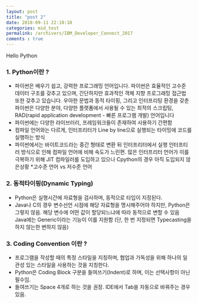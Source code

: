 ```yaml
---
layout: post
title: "post 2"
date: 2018-09-11 22:10:10
categories: mid_test
permalink: /archivers/IBM_Developer_Connect_2017
coments : true
---
```


Hello Python

### 1. Python이란 ?   
  - 파이썬은 배우기 쉽고, 강력한 프로그래밍 언어입니다. 파이썬은 효율적인 고수준 데이터 구조를 갖추고 있으며, 
    간단하지만 효과적인 객체 지향 프로그래밍 접근법 또한 갖추고 있습니다. 우아한 문법과 동적 타이핑, 
     그리고 인터프리팅 환경을 갖춘 파이썬은 다양한 분야, 다양한 플랫폼에서 사용될 수 있는 최적의 스크립팅, 
     RAD(rapid application development - 빠른 프로그램 개발) 언어입니다
 - 파이썬에는 다양한 라이브러리, 프레임워크들이 존재하여 사용하기 간편함
 - 컴파일 언어와는 다르게, 인터프리터가 Line by line으로 실행되는 타이밍에 코드를 실행하는 방식
 - 파이썬에서는 바이트코드라는 중간 형태로 변환 뒤 인터프리터에서 실행
   인터프티러 방식으로 인해 컴파일 언어에 비해 속도가 느린편. 
   많은 인터프리터 언어가 이를 극복하기 위해 JIT 컴파일러를 도입하고 있으나 Cpython의 경우 아직 도입되지 않은상황
   *고수준 언어 vs 저수준 언어  
   
### 2. 동적타이핑(Dynamic Typing)
  - Python은 실행시간에 자료형을 검사하며, 동적으로 타입이 지정된다.
  - Java나 C의 경우 변수선언 시점에 해당 자료형을 명시해주어야 하지만, Python은 그렇지 않음. 
    해당 변수에 어떤 값이 할당되느냐에 따라 동적으로 변할 수 있음 
    Java에는 Generic이라는 기능이 이를 지원함 (단, 한 번 지정되면 Typecasting을 하지 않는한 변하지 않음) 

### 3. Coding Convention 이란 ? 
  - 프로그램을 작성할 때의 특정 스타일을 지칭하며, 협업과 가독성을 위해 하나의 일관성 있는 스타일을 사용하는 것을 지칭한다.  
  - Python은 Coding Block 구분을 들여쓰기(Indent)로 하며, 이는 선택사항이 아닌 필수임.
  - 들여쓰기는 Space 4개로 하는 것을 권장. IDE에서 Tab을 자동으로 바꿔주는 경우 있음.



  
  
